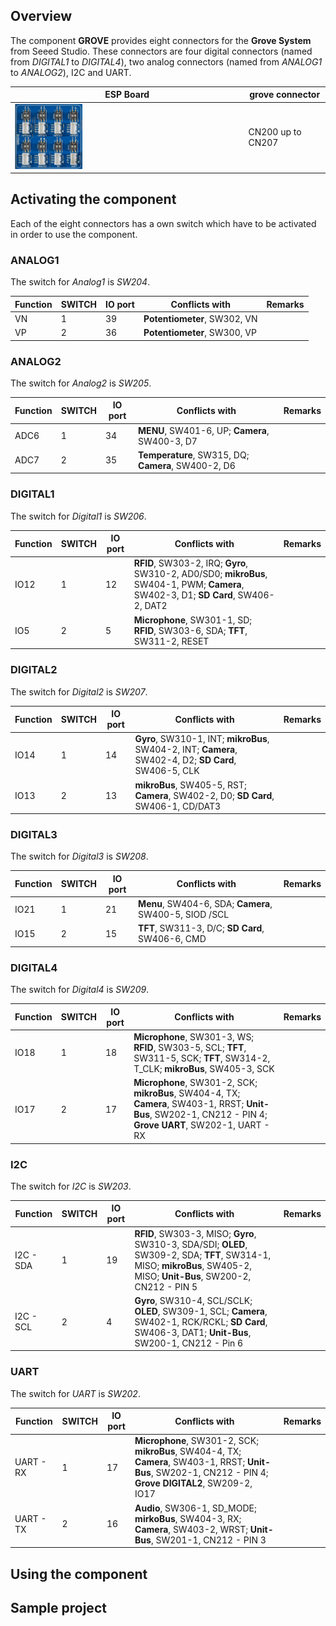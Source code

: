 ## Overview

The component **GROVE** provides eight connectors for the **Grove System** from Seeed Studio. These connectors are four digital connectors (named from *DIGITAL1* to *DIGITAL4*), two analog connectors (named from *ANALOG1* to *ANALOG2*), I2C and UART.

ESP Board | grove connector
--- | ---
<img src="/images/esp32/block_grove.png"  width="30%"> | CN200 up to CN207


## Activating the component

Each of the eight connectors has a own switch which have to be activated in order to use the component.

### ANALOG1

The switch for *Analog1* is *SW204*.

Function|SWITCH|IO port|Conflicts with|Remarks|
|------------------|----------|----------|----------|----------|
|VN|1|39|**Potentiometer**, SW302, VN
|VP|2|36|**Potentiometer**, SW300, VP

### ANALOG2

The switch for *Analog2* is *SW205*.

Function|SWITCH|IO port|Conflicts with|Remarks|
|------------------|----------|----------|----------|----------|
|ADC6|1|34|**MENU**, SW401-6, UP; **Camera**, SW400-3, D7
|ADC7|2|35|**Temperature**, SW315, DQ; **Camera**, SW400-2, D6

### DIGITAL1

The switch for *Digital1* is *SW206*.

Function|SWITCH|IO port|Conflicts with|Remarks|
|------------------|----------|----------|----------|----------|
|IO12|1|12|**RFID**, SW303-2, IRQ; **Gyro**, SW310-2, AD0/SD0; **mikroBus**, SW404-1, PWM; **Camera**, SW402-3, D1; **SD Card**, SW406-2, DAT2
|IO5|2|5|**Microphone**, SW301-1, SD; **RFID**, SW303-6, SDA; **TFT**, SW311-2, RESET

### DIGITAL2

The switch for *Digital2* is *SW207*.

Function|SWITCH|IO port|Conflicts with|Remarks|
|------------------|----------|----------|----------|----------|
|IO14|1|14|**Gyro**, SW310-1, INT; **mikroBus**, SW404-2, INT; **Camera**, SW402-4, D2; **SD Card**, SW406-5, CLK
|IO13|2|13|**mikroBus**, SW405-5, RST; **Camera**, SW402-2, D0; **SD Card**, SW406-1, CD/DAT3

### DIGITAL3

The switch for *Digital3* is *SW208*.

Function|SWITCH|IO port|Conflicts with|Remarks|
|------------------|----------|----------|----------|----------|
|IO21|1|21|**Menu**, SW404-6, SDA; **Camera**, SW400-5, SIOD /SCL
|IO15|2|15|**TFT**, SW311-3, D/C; **SD Card**, SW406-6, CMD


### DIGITAL4

The switch for *Digital4* is *SW209*.

Function|SWITCH|IO port|Conflicts with|Remarks|
|------------------|----------|----------|----------|----------|
|IO18|1|18|**Microphone**, SW301-3, WS; **RFID**, SW303-5, SCL; **TFT**, SW311-5, SCK; **TFT**, SW314-2, T_CLK; **mikroBus**, SW405-3, SCK
|IO17|2|17|**Microphone**, SW301-2, SCK; **mikroBus**, SW404-4, TX; **Camera**, SW403-1, RRST; **Unit-Bus**, SW202-1, CN212 - PIN 4; **Grove UART**, SW202-1, UART - RX

### I2C

The switch for *I2C* is *SW203*.

Function|SWITCH|IO port|Conflicts with|Remarks|
|------------------|----------|----------|----------|----------|
|I2C - SDA|1|19|**RFID**, SW303-3, MISO; **Gyro**, SW310-3, SDA/SDI; **OLED**, SW309-2, SDA; **TFT**, SW314-1, MISO; **mikroBus**, SW405-2, MISO; **Unit-Bus**, SW200-2, CN212 - PIN 5
|I2C - SCL|2|4|**Gyro**, SW310-4, SCL/SCLK; **OLED**, SW309-1, SCL; **Camera**, SW402-1, RCK/RCKL; **SD Card**, SW406-3, DAT1; **Unit-Bus**, SW200-1, CN212 - Pin 6

### UART

The switch for *UART* is *SW202*.

Function|SWITCH|IO port|Conflicts with|Remarks|
|------------------|----------|----------|----------|----------|
|UART - RX|1|17|**Microphone**, SW301-2, SCK; **mikroBus**, SW404-4, TX; **Camera**, SW403-1, RRST; **Unit-Bus**, SW202-1, CN212 - PIN 4; **Grove DIGITAL2**, SW209-2, IO17
|UART - TX|2|16|**Audio**, SW306-1, SD_MODE; **mirkoBus**, SW404-3, RX; **Camera**, SW403-2, WRST; **Unit-Bus**, SW201-1, CN212 - PIN 3


## Using the component


## Sample project


